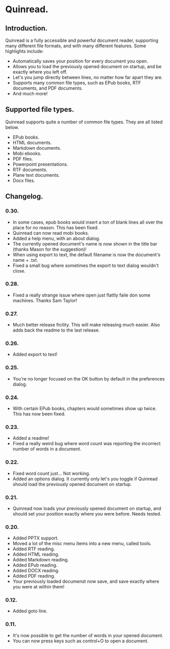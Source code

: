 # Quinread.

## Introduction.

Quinread is a fully accessible and powerful document reader, supporting many different file formats, and with many different features. Some highlights include:

* Automatically saves your position for every document you open.
* Allows you to load the previously opened document on startup, and be exactly where you left off.
* Let's you jump directly between lines, no matter how far apart they are.
* Supports many common file types, such as EPub books, RTF documents, and PDF documents.
* And much more!

## Supported file types.

Quinread supports quite a number of common file types. They are all listed below.

* EPub books.
* HTML documents.
* Markdown documents.
* Mobi ebooks.
* PDF files.
* Powerpoint presentations.
* RTF documents.
* Plane text documents.
* Docx files.

## Changelog.

### 0.30.

* In some cases, epub books would insert a ton of blank lines all over the place for no reason. This has been fixed.
* Quinread can now read mobi books.
* Added a help menu, with an about dialog.
* The currently opened document's name is now shown in the title bar (thanks Mason for the suggestion)!
* When using export to text, the default filename is now the document's name + .txt.
* Fixed a small bug where sometimes the export to text dialog wouldn't close.

### 0.28.

* Fixed a really strange issue where open just flattly faile don some machines. Thanks Sam Taylor!

### 0.27.

* Much better release ficility. This will make releasing much easier. Also adds back the readme to the last release.

### 0.26.

* Added export to text!

### 0.25.

* You're no longer focused on the OK button by default in the preferences dialog.

### 0.24.

* With certain EPub books, chapters would sometimes show up twice. This has now been fixed.

### 0.23.

* Added a readme!
* Fixed a really weird bug where word count was reporting the incorrect number of words in a document.

### 0.22.

* Fixed word count just... Not working.
* Added an options dialog. It currently only let's you toggle if Quinread should load the previously opened document on startup.

### 0.21.

* Quinread now loads your previously opened document on startup, and should set your position exactly where you were before. Needs tested.

### 0.20.

* Added PPTX support.
* Moved a lot of the misc menu items into a new menu, called tools.
* Added RTF reading.
* Added HTML reading.
* Added Markdown reading.
* Added EPub reading.
* Added DOCX reading.
* Added PDF reading.
* Your previously loaded documenst now save, and save exactly where you were at within them!

### 0.12.

* Added goto line.

### 0.11.

* It's now possible to get the number of words in your opened document.
* You can now press keys  such as control+O to open a document.
